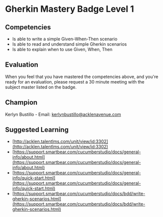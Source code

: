 # Gherkin Mastery Badge Level 1

## Competencies

- Is able to write a simple Given-When-Then scenario
- Is able to read and understand simple Gherkin scenarios
- Is able to explain when to use Given, When, Then


## Evaluation
When you feel that you have mastered the competencies above, and you're ready for an evaluation, please request a 30 minute meeting with the subject master listed on the badge.

## Champion
Kerlyn Bustillo  - Email: kerlynbustillo@acklenavenue.com

## Suggested Learning

 - [http://acklen.talentlms.com/unit/view/id:3302](http://acklen.talentlms.com/unit/view/id:3302)
 - [https://support.smartbear.com/cucumberstudio/docs/general-info/about.html](https://support.smartbear.com/cucumberstudio/docs/general-info/about.html)
 - [https://support.smartbear.com/cucumberstudio/docs/general-info/quick-start.html](https://support.smartbear.com/cucumberstudio/docs/general-info/quick-start.html)
 - [https://support.smartbear.com/cucumberstudio/docs/bdd/write-gherkin-scenarios.html](https://support.smartbear.com/cucumberstudio/docs/bdd/write-gherkin-scenarios.html)